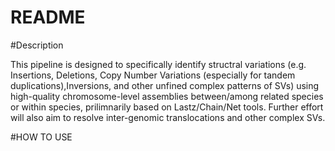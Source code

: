 # README

#Description

This pipeline is designed to specifically identify structral variations (e.g. Insertions, Deletions, Copy Number Variations (especially for tandem duplications),Inversions, and other unfined complex patterns of SVs) using high-quality chromosome-level assemblies between/among related species or within species, prilimnarily based on Lastz/Chain/Net tools. Further effort will also aim to resolve inter-genomic translocations and other complex SVs.

#HOW TO USE


